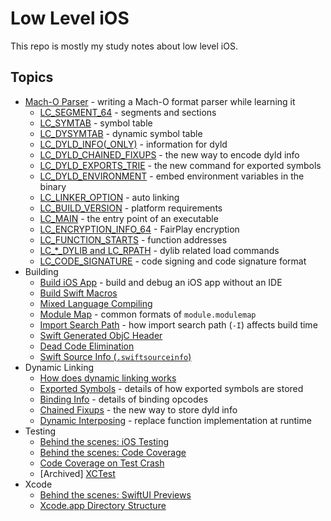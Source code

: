 # Low Level iOS
This repo is mostly my study notes about low level iOS.

## Topics
* [Mach-O Parser](./macho_parser) - writing a Mach-O format parser while learning it
    * [LC_SEGMENT_64](./macho_parser/docs/LC_SEGMENT_64.md) - segments and sections
    * [LC_SYMTAB](./macho_parser/docs/LC_SYMTAB.md) - symbol table
    * [LC_DYSYMTAB](./macho_parser/docs/LC_DYSYMTAB.md) - dynamic symbol table
    * [LC_DYLD_INFO(_ONLY)](./macho_parser/docs/LC_DYLD_INFO.md) - information for dyld
    * [LC_DYLD_CHAINED_FIXUPS](./dynamic_linking/chained_fixups.md) - the new way to encode dyld info
    * [LC_DYLD_EXPORTS_TRIE](./exported_symbol/README.md) - the new command for exported symbols
    * [LC_DYLD_ENVIRONMENT](./macho_parser/docs/LC_DYLD_ENVIRONMENT.md) - embed environment variables in the binary
    * [LC_LINKER_OPTION](./macho_parser/docs/LC_LINKER_OPTION.md) - auto linking
    * [LC_BUILD_VERSION](./macho_parser/docs/LC_BUILD_VERSION.md) - platform requirements
    * [LC_MAIN](./macho_parser/docs/LC_MAIN.md) - the entry point of an executable
    * [LC_ENCRYPTION_INFO_64](./macho_parser/docs/LC_ENCRYPTION_INFO.md) - FairPlay encryption
    * [LC_FUNCTION_STARTS](./macho_parser/docs/LC_FUNCTION_STARTS.md) - function addresses
    * [LC_*_DYLIB and LC_RPATH](./macho_parser/docs/LC_dylib.md) - dylib related load commands
    * [LC_CODE_SIGNATURE](./macho_parser/docs/LC_CODE_SIGNATURE.md) - code signing and code signature format
* Building
    * [Build iOS App](./build_ios_app) - build and debug an iOS app without an IDE
    * [Build Swift Macros](./articles/BuildSwiftMacros.md)
    * [Mixed Language Compiling](./articles/MixedModuleCompiling.md)
    * [Module Map](./articles/ModuleMap.md) - common formats of `module.modulemap`
    * [Import Search Path](./import_search_path) - how import search path (`-I`) affects build time
    * [Swift Generated ObjC Header](./building/swift_generated_objc_header/README.md)
    * [Dead Code Elimination](./dce)
    * [Swift Source Info (`.swiftsourceinfo`)](./articles/SwiftSourceInfo.md)
* Dynamic Linking
    * [How does dynamic linking works](./dynamic_linking)
    * [Exported Symbols](./exported_symbol/) - details of how exported symbols are stored
    * [Binding Info](./dynamic_linking/docs/BindingInfo.md) - details of binding opcodes
    * [Chained Fixups](./dynamic_linking/chained_fixups.md) - the new way to store dyld info
    * [Dynamic Interposing](./dynamic_linking/dynamic_interposing.md) - replace function implementation at runtime
* Testing
    * [Behind the scenes: iOS Testing](./articles/iOSTesting.md)
    * [Behind the scenes: Code Coverage](./articles/CodeCoverage.md)
    * [Code Coverage on Test Crash](./articles/CodeCoverageOnTestCrash.md)
    * [Archived] [XCTest](./xctest)
* Xcode
    * [Behind the scenes: SwiftUI Previews](./articles/SwiftUIPreview.md)
    * [Xcode.app Directory Structure](./articles/XcodeDirectoryStructure.md)
